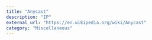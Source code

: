 ```yaml
---
title: "Anycast"
description: "IP"
external_url: "https://en.wikipedia.org/wiki/Anycast"
category: "Miscellaneous"
---
```

